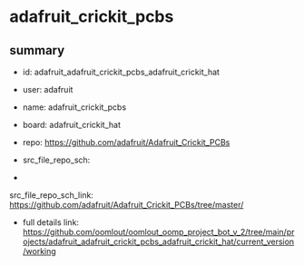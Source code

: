 # adafruit_crickit_pcbs
 
## summary 
* id: adafruit_adafruit_crickit_pcbs_adafruit_crickit_hat
* user: adafruit
* name: adafruit_crickit_pcbs
* board: adafruit_crickit_hat
* repo: https://github.com/adafruit/Adafruit_Crickit_PCBs



* src_file_repo_sch: 
*
 src_file_repo_sch_link: https://github.com/adafruit/Adafruit_Crickit_PCBs/tree/master/
* full details link: https://github.com/oomlout/oomlout_oomp_project_bot_v_2/tree/main/projects/adafruit_adafruit_crickit_pcbs_adafruit_crickit_hat/current_version/working  






